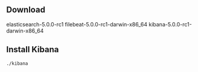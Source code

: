 ## Download

elasticsearch-5.0.0-rc1
filebeat-5.0.0-rc1-darwin-x86_64
kibana-5.0.0-rc1-darwin-x86_64

## Install Kibana

    ./kibana 
